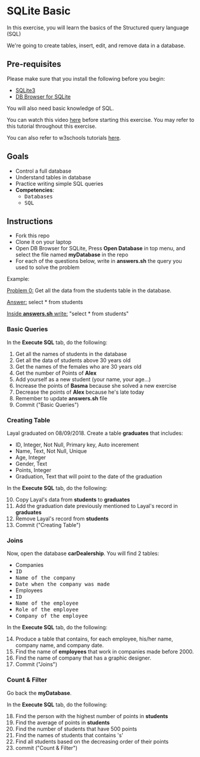 # SQLite Basic

In this exercise, you will learn the basics of the Structured query language (SQL) 

We're going to create tables, insert, edit, and remove data in a database.

## Pre-requisites

Please make sure that you install the following before you begin:
- [SQLite3](https://www.sqlite.org/download.html)
- [DB Browser for SQLite](https://sqlitebrowser.org/)

You will also need basic knowledge of SQL. 

You can watch this video [here](https://www.freecodecamp.org/news/quincylarson/sql-and-databases-full-course--FLkLcFzA) before starting this exercise. You may refer to this tutorial throughout this exercise.

You can also refer to w3schools tutorials [here](https://www.w3schools.com/sql/default.asp).

## Goals

- Control a full database
- Understand tables in database
- Practice writing simple SQL queries
- **Competencies**: 
  - <kbd>Databases</kbd>
  - <kbd>SQL</kbd>

## Instructions

- Fork this repo
- Clone it on your laptop
- Open DB Browser for SQLite, Press **Open Database** in top menu, and select the file named **myDatabase** in the repo
- For each of the questions below, write in **answers.sh** the query you used to solve the problem

Example:

<u>Problem 0:</u> Get all the data from the students table in the database.

<u>Answer:</u> select * from students

<u>Inside **answers.sh** write:</u> "select * from students"

### Basic Queries

In the **Execute SQL** tab, do the following: 
1. Get all the names of students in the database
2. Get all the data of students above 30 years old
3. Get the names of the females who are 30 years old
4. Get the number of Points of **Alex**
5. Add yourself as a new student (your name, your age...)
6. Increase the points of **Basma** because she solved a new exercise
7. Decrease the points of **Alex** because he's late today
8. Remember to update **answers.sh** file
9. Commit ("Basic Queries") 

### Creating Table

Layal graduated on 08/09/2018. Create a table **graduates** that includes:
- ID, Integer, Not Null, Primary key, Auto incerement
- Name, Text, Not Null, Unique
- Age, Integer
- Gender, Text
- Points, Integer
- Graduation, Text that will point to the date of the graduation

In the **Execute SQL** tab, do the following:

10. Copy Layal's data from **students** to **graduates**
11. Add the graduation date previously mentioned to Layal's record in **graduates**
12. Remove Layal's record from **students**
13. Commit ("Creating Table") 

### Joins

Now, open the database **carDealership**. You will find 2 tables:
- Companies
 - <kbd>ID</kbd>
 - <kbd>Name of the company</kbd>
 - <kbd>Date when the company was made</kbd>
- Employees
 - <kbd>ID</kbd>
 - <kbd>Name of the employee</kbd>
 - <kbd>Role of the employee</kbd>
 - <kbd>Company of the employee</kbd>
 
In the **Execute SQL** tab, do the following:

14. Produce a table that contains, for each employee, his/her name, company name, and company date.
15. Find the name of **employees** that work in companies made before 2000.
16. Find the name of company that has a graphic designer.
17. Commit ("Joins") 

### Count & Filter

Go back the **myDatabase**.

In the **Execute SQL** tab, do the following:

18. Find the person with the highest number of points in **students**
19. Find the average of points in **students**
20. Find the number of students that have 500 points
21. Find the names of students that contains 's'
22. Find all students based on the decreasing order of their points
23. commit ("Count & Filter") 
